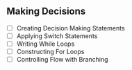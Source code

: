 ## Making Decisions

- [ ] Creating Decision Making Statements
- [ ] Applying Switch Statements
- [ ] Writing While Loops
- [ ] Constructing For Loops
- [ ] Controlling Flow with Branching
